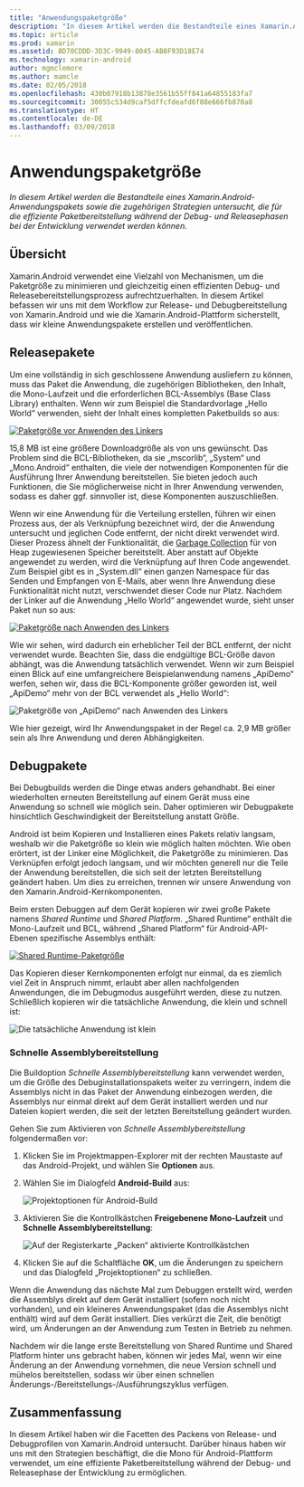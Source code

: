 ```yaml
---
title: "Anwendungspaketgröße"
description: "In diesem Artikel werden die Bestandteile eines Xamarin.Android-Anwendungspakets sowie die zugehörigen Strategien untersucht, die für die effiziente Paketbereitstellung während der Debug- und Releasephasen bei der Entwicklung verwendet werden können."
ms.topic: article
ms.prod: xamarin
ms.assetid: 8D70CDDD-3D3C-9949-8045-AB8F93D18E74
ms.technology: xamarin-android
author: mgmclemore
ms.author: mamcle
ms.date: 02/05/2018
ms.openlocfilehash: 430b07918b13878e3561b55ff841a64855183fa7
ms.sourcegitcommit: 30055c534d9caf5dffcfdeafd6f08e666fb870a8
ms.translationtype: HT
ms.contentlocale: de-DE
ms.lasthandoff: 03/09/2018
---
```

# <a name="application-package-size"></a>Anwendungspaketgröße

_In diesem Artikel werden die Bestandteile eines Xamarin.Android-Anwendungspakets sowie die zugehörigen Strategien untersucht, die für die effiziente Paketbereitstellung während der Debug- und Releasephasen bei der Entwicklung verwendet werden können._


## <a name="overview"></a>Übersicht

Xamarin.Android verwendet eine Vielzahl von Mechanismen, um die Paketgröße zu minimieren und gleichzeitig einen effizienten Debug- und Releasebereitstellungsprozess aufrechtzuerhalten. In diesem Artikel befassen wir uns mit dem Workflow zur Release- und Debugbereitstellung von Xamarin.Android und wie die Xamarin.Android-Plattform sicherstellt, dass wir kleine Anwendungspakete erstellen und veröffentlichen.


## <a name="release-packages"></a>Releasepakete

Um eine vollständig in sich geschlossene Anwendung ausliefern zu können, muss das Paket die Anwendung, die zugehörigen Bibliotheken, den Inhalt, die Mono-Laufzeit und die erforderlichen BCL-Assemblys (Base Class Library) enthalten. Wenn wir zum Beispiel die Standardvorlage „Hello World“ verwenden, sieht der Inhalt eines kompletten Paketbuilds so aus:

[![Paketgröße vor Anwenden des Linkers](app-package-size-images/hello-world-package-size-before-linker.png)](app-package-size-images/hello-world-package-size-before-linker.png#lightbox)

15,8 MB ist eine größere Downloadgröße als von uns gewünscht. Das Problem sind die BCL-Bibliotheken, da sie „mscorlib“, „System“ und „Mono.Android“ enthalten, die viele der notwendigen Komponenten für die Ausführung Ihrer Anwendung bereitstellen. Sie bieten jedoch auch Funktionen, die Sie möglicherweise nicht in Ihrer Anwendung verwenden, sodass es daher ggf. sinnvoller ist, diese Komponenten auszuschließen.

Wenn wir eine Anwendung für die Verteilung erstellen, führen wir einen Prozess aus, der als Verknüpfung bezeichnet wird, der die Anwendung untersucht und jeglichen Code entfernt, der nicht direkt verwendet wird. Dieser Prozess ähnelt der Funktionalität, die [Garbage Collection](~/android/internals/garbage-collection.md) für von Heap zugewiesenen Speicher bereitstellt. Aber anstatt auf Objekte angewendet zu werden, wird die Verknüpfung auf Ihren Code angewendet. Zum Beispiel gibt es in „System.dll“ einen ganzen Namespace für das Senden und Empfangen von E-Mails, aber wenn Ihre Anwendung diese Funktionalität nicht nutzt, verschwendet dieser Code nur Platz. Nachdem der Linker auf die Anwendung „Hello World“ angewendet wurde, sieht unser Paket nun so aus:

[![Paketgröße nach Anwenden des Linkers](app-package-size-images/hello-world-package-size-after-linker.png)](app-package-size-images/hello-world-package-size-after-linker.png#lightbox)

Wie wir sehen, wird dadurch ein erheblicher Teil der BCL entfernt, der nicht verwendet wurde. Beachten Sie, dass die endgültige BCL-Größe davon abhängt, was die Anwendung tatsächlich verwendet. Wenn wir zum Beispiel einen Blick auf eine umfangreichere Beispielanwendung namens „ApiDemo“ werfen, sehen wir, dass die BCL-Komponente größer geworden ist, weil „ApiDemo“ mehr von der BCL verwendet als „Hello World“:

![Paketgröße von „ApiDemo“ nach Anwenden des Linkers](app-package-size-images/api-demo-package-size-after-linker.png)

Wie hier gezeigt, wird Ihr Anwendungspaket in der Regel ca. 2,9 MB größer sein als Ihre Anwendung und deren Abhängigkeiten.


## <a name="debug-packages"></a>Debugpakete

Bei Debugbuilds werden die Dinge etwas anders gehandhabt. Bei einer wiederholten erneuten Bereitstellung auf einem Gerät muss eine Anwendung so schnell wie möglich sein. Daher optimieren wir Debugpakete hinsichtlich Geschwindigkeit der Bereitstellung anstatt Größe.

Android ist beim Kopieren und Installieren eines Pakets relativ langsam, weshalb wir die Paketgröße so klein wie möglich halten möchten. Wie oben erörtert, ist der Linker eine Möglichkeit, die Paketgröße zu minimieren. Das Verknüpfen erfolgt jedoch langsam, und wir möchten generell nur die Teile der Anwendung bereitstellen, die sich seit der letzten Bereitstellung geändert haben. Um dies zu erreichen, trennen wir unsere Anwendung von den Xamarin.Android-Kernkomponenten.

Beim ersten Debuggen auf dem Gerät kopieren wir zwei große Pakete namens *Shared Runtime* und *Shared Platform*. „Shared Runtime“ enthält die Mono-Laufzeit und BCL, während „Shared Platform“ für Android-API-Ebenen spezifische Assemblys enthält:

[![Shared Runtime-Paketgröße](app-package-size-images/shared-runtime-package-size.png)](app-package-size-images/shared-runtime-package-size.png#lightbox)

Das Kopieren dieser Kernkomponenten erfolgt nur einmal, da es ziemlich viel Zeit in Anspruch nimmt, erlaubt aber allen nachfolgenden Anwendungen, die im Debugmodus ausgeführt werden, diese zu nutzen. Schließlich kopieren wir die tatsächliche Anwendung, die klein und schnell ist:

![Die tatsächliche Anwendung ist klein](app-package-size-images/hello-world-debug-application-no-link.png)

### <a name="fast-assembly-deployment"></a>Schnelle Assemblybereitstellung

Die Buildoption *Schnelle Assemblybereitstellung* kann verwendet werden, um die Größe des Debuginstallationspakets weiter zu verringern, indem die Assemblys nicht in das Paket der Anwendung einbezogen werden, die Assemblys nur einmal direkt auf dem Gerät installiert werden und nur Dateien kopiert werden, die seit der letzten Bereitstellung geändert wurden.

Gehen Sie zum Aktivieren von *Schnelle Assemblybereitstellung* folgendermaßen vor:

1.  Klicken Sie im Projektmappen-Explorer mit der rechten Maustaste auf das Android-Projekt, und wählen Sie **Optionen** aus.

2.  Wählen Sie im Dialogfeld **Android-Build** aus:  

    ![Projektoptionen für Android-Build](app-package-size-images/fastdev0.png)

3.  Aktivieren Sie die Kontrollkästchen **Freigebenene Mono-Laufzeit** und **Schnelle Assemblybereitstellung**:  

    ![Auf der Registerkarte „Packen“ aktivierte Kontrollkästchen](app-package-size-images/fastdev.png)

4.  Klicken Sie auf die Schaltfläche **OK**, um die Änderungen zu speichern und das Dialogfeld „Projektoptionen“ zu schließen.


Wenn die Anwendung das nächste Mal zum Debuggen erstellt wird, werden die Assemblys direkt auf dem Gerät installiert (sofern noch nicht vorhanden), und ein kleineres Anwendungspaket (das die Assemblys nicht enthält) wird auf dem Gerät installiert. Dies verkürzt die Zeit, die benötigt wird, um Änderungen an der Anwendung zum Testen in Betrieb zu nehmen.

Nachdem wir die lange erste Bereitstellung von Shared Runtime und Shared Platform hinter uns gebracht haben, können wir jedes Mal, wenn wir eine Änderung an der Anwendung vornehmen, die neue Version schnell und mühelos bereitstellen, sodass wir über einen schnellen Änderungs-/Bereitstellungs-/Ausführungszyklus verfügen.


## <a name="summary"></a>Zusammenfassung

In diesem Artikel haben wir die Facetten des Packens von Release- und Debugprofilen von Xamarin.Android untersucht. Darüber hinaus haben wir uns mit den Strategien beschäftigt, die die Mono für Android-Plattform verwendet, um eine effiziente Paketbereitstellung während der Debug- und Releasephase der Entwicklung zu ermöglichen.
